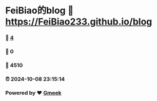 # FeiBiao的blog :link: https://FeiBiao233.github.io/blog 
### :page_facing_up: [4](https://FeiBiao233.github.io/blog/tag.html) 
### :speech_balloon: 0 
### :hibiscus: 4510 
### :alarm_clock: 2024-10-08 23:15:14 
### Powered by :heart: [Gmeek](https://github.com/Meekdai/Gmeek)
